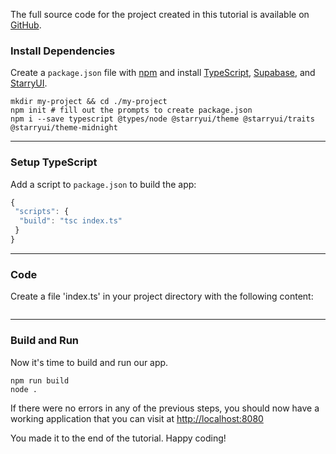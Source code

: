 The full source code for the project created in this tutorial is available on [GitHub](https://github.com/starryui/tutorial-2023-09-23-esbuild-supabase).

### Install Dependencies

Create a `package.json` file with [npm](https://www.npmjs.com/) and install [TypeScript](https://www.typescriptlang.org/), [Supabase](https://supabase.com/), and [StarryUI](https://starryui.com/).

```shell
mkdir my-project && cd ./my-project
npm init # fill out the prompts to create package.json
npm i --save typescript @types/node @starryui/theme @starryui/traits @starryui/theme-midnight
```

---

### Setup TypeScript

Add a script to `package.json` to build the app:

```typescript
{
 "scripts": {
  "build": "tsc index.ts"
 }
}
```

---

### Code

Create a file 'index.ts' in your project directory with the following content:

```ts

```

---

### Build and Run

Now it's time to build and run our app.

```shell
npm run build
node .
```

If there were no errors in any of the previous steps, you should now have a working application that you can visit at [http://localhost:8080](http://localhost:8080)

You made it to the end of the tutorial. Happy coding!
